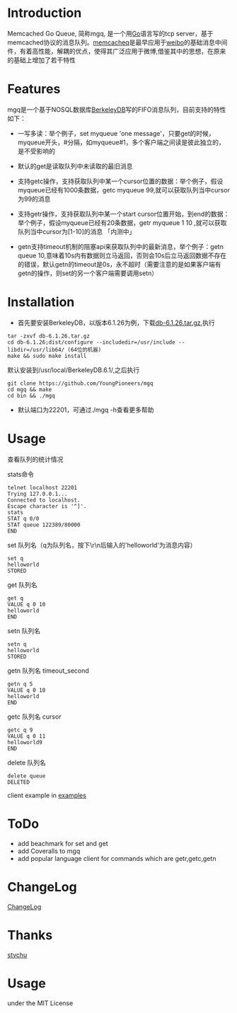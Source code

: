 # Introduction

Memcached Go Queue, 简称mgq, 是一个用[Go](https://golang.org)语言写的tcp server，基于memcached协议的消息队列。[memcacheq](https://github.com/stvchu/memcacheq.git)是最早应用于[weibo](http://weibo.com)的基础消息中间件，有着高性能，解耦的优点，使得其广泛应用于微博,借鉴其中的思想，在原来的基础上增加了若干特性



# Features


mgq是一个基于NOSQL数据库[BerkeleyDB](http://www.oracle.com/technetwork/cn/database/database-technologies/berkeleydb/overview/index.html)写的FIFO消息队列，目前支持的特性如下：

* 一写多读：举个例子，set myqueue 'one message'，只要get的时候，myqueue开头，#分隔，如myqueue#1，多个客户端之间读是彼此独立的，是不受影响的
* 默认的get是读取队列中未读取的最旧消息
* 支持getc操作，支持获取队列中某一个cursor位置的数据：举个例子，假设myqueue已经有1000条数据，getc myqueue 99,就可以获取队列当中cursor为99的消息
* 支持getr操作，支持获取队列中某一个start cursor位置开始，到end的数据：举个例子，假设myqueue已经有20条数据，getr myqueue 1 10 ,就可以获取队列当中cursor为[1-10]的消息 「内测中」

* getn支持timeout机制的阻塞api来获取队列中的最新消息，举个例子：getn queue 10,意味着10s内有数据则立马返回，否则会10s后立马返回数据不存在的错误，默认getn的timeout是0s，永不超时（需要注意的是如果客户端有getn的操作，则set的另一个客户端需要调用setn）
# Installation


* 首先要安装BerkeleyDB，以版本6.1.26为例，下载[db-6.1.26.tar.gz](http://www.oracle.com/technetwork/cn/database/database-technologies/berkeleydb/downloads/index.html),执行

```
tar -zxvf db-6.1.26.tar.gz
cd db-6.1.26;dist/configure --includedir=/usr/include --libdir=/usr/lib64/ (64位的机器)
make && sudo make install
```

默认安装到/usr/local/BerkeleyDB.6.1/,之后执行

```
git clone https://github.com/YoungPioneers/mgq
cd mgq && make
cd bin && ./mgq
```
* 默认端口为22201，可通过./mgq -h查看更多帮助



# Usage

查看队列的统计情况

stats命令

```
telnet localhost 22201
Trying 127.0.0.1...
Connected to localhost.
Escape character is '^]'.
stats
STAT q 0/0
STAT queue 122389/80000
END
```

set 队列名（q为队列名，按下\r\n后输入的'helloworld'为消息内容）

```
set q
helloworld
STORED
```

get 队列名

```
get q
VALUE q 0 10
helloworld
END
```

setn 队列名 

```
setn q
helloworld
STORED
```

getn 队列名 timeout_second

```
getn q 5
VALUE q 0 10
helloworld
END
```

getc 队列名 cursor

```
getc q 9
VALUE q 0 11
helloworld9
END
```

delete 队列名

```
delete queue
DELETED
```



client example in [examples](https://github.com/YoungPioneers/mgq/examples)

# ToDo
* add beachmark for set and get
* add Coveralls to mgq
* add popular language client for commands which are getr,getc,getn

# ChangeLog
[ChangeLog](https://github.com/YoungPioneers/mgq/ChangeLog)

# Thanks
[stvchu](https://github.com/stvchu)
# Usage
under the MIT License
